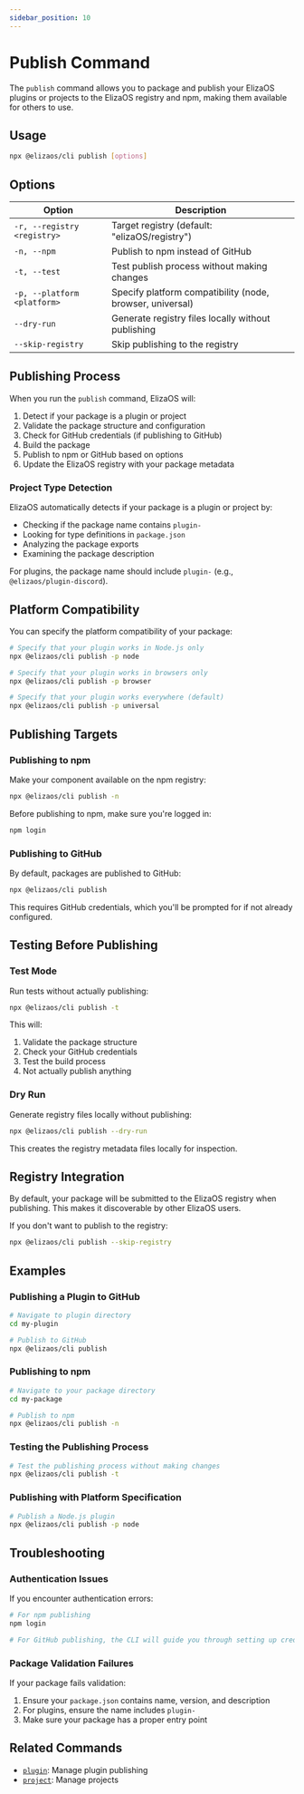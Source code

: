 ```yaml
---
sidebar_position: 10
---
```


# Publish Command

The `publish` command allows you to package and publish your ElizaOS plugins or projects to the ElizaOS registry and npm, making them available for others to use.

## Usage

```bash
npx @elizaos/cli publish [options]
```

## Options

| Option                      | Description                                               |
| --------------------------- | --------------------------------------------------------- |
| `-r, --registry <registry>` | Target registry (default: "elizaOS/registry")             |
| `-n, --npm`                 | Publish to npm instead of GitHub                          |
| `-t, --test`                | Test publish process without making changes               |
| `-p, --platform <platform>` | Specify platform compatibility (node, browser, universal) |
| `--dry-run`                 | Generate registry files locally without publishing        |
| `--skip-registry`           | Skip publishing to the registry                           |

## Publishing Process

When you run the `publish` command, ElizaOS will:

1. Detect if your package is a plugin or project
2. Validate the package structure and configuration
3. Check for GitHub credentials (if publishing to GitHub)
4. Build the package
5. Publish to npm or GitHub based on options
6. Update the ElizaOS registry with your package metadata

### Project Type Detection

ElizaOS automatically detects if your package is a plugin or project by:

- Checking if the package name contains `plugin-`
- Looking for type definitions in `package.json`
- Analyzing the package exports
- Examining the package description

For plugins, the package name should include `plugin-` (e.g., `@elizaos/plugin-discord`).

## Platform Compatibility

You can specify the platform compatibility of your package:

```bash
# Specify that your plugin works in Node.js only
npx @elizaos/cli publish -p node

# Specify that your plugin works in browsers only
npx @elizaos/cli publish -p browser

# Specify that your plugin works everywhere (default)
npx @elizaos/cli publish -p universal
```

## Publishing Targets

### Publishing to npm

Make your component available on the npm registry:

```bash
npx @elizaos/cli publish -n
```

Before publishing to npm, make sure you're logged in:

```bash
npm login
```

### Publishing to GitHub

By default, packages are published to GitHub:

```bash
npx @elizaos/cli publish
```

This requires GitHub credentials, which you'll be prompted for if not already configured.

## Testing Before Publishing

### Test Mode

Run tests without actually publishing:

```bash
npx @elizaos/cli publish -t
```

This will:

1. Validate the package structure
2. Check your GitHub credentials
3. Test the build process
4. Not actually publish anything

### Dry Run

Generate registry files locally without publishing:

```bash
npx @elizaos/cli publish --dry-run
```

This creates the registry metadata files locally for inspection.

## Registry Integration

By default, your package will be submitted to the ElizaOS registry when publishing. This makes it discoverable by other ElizaOS users.

If you don't want to publish to the registry:

```bash
npx @elizaos/cli publish --skip-registry
```

## Examples

### Publishing a Plugin to GitHub

```bash
# Navigate to plugin directory
cd my-plugin

# Publish to GitHub
npx @elizaos/cli publish
```

### Publishing to npm

```bash
# Navigate to your package directory
cd my-package

# Publish to npm
npx @elizaos/cli publish -n
```

### Testing the Publishing Process

```bash
# Test the publishing process without making changes
npx @elizaos/cli publish -t
```

### Publishing with Platform Specification

```bash
# Publish a Node.js plugin
npx @elizaos/cli publish -p node
```

## Troubleshooting

### Authentication Issues

If you encounter authentication errors:

```bash
# For npm publishing
npm login

# For GitHub publishing, the CLI will guide you through setting up credentials
```

### Package Validation Failures

If your package fails validation:

1. Ensure your `package.json` contains name, version, and description
2. For plugins, ensure the name includes `plugin-`
3. Make sure your package has a proper entry point

## Related Commands

- [`plugin`](./plugins.md): Manage plugin publishing
- [`project`](./projects.md): Manage projects
